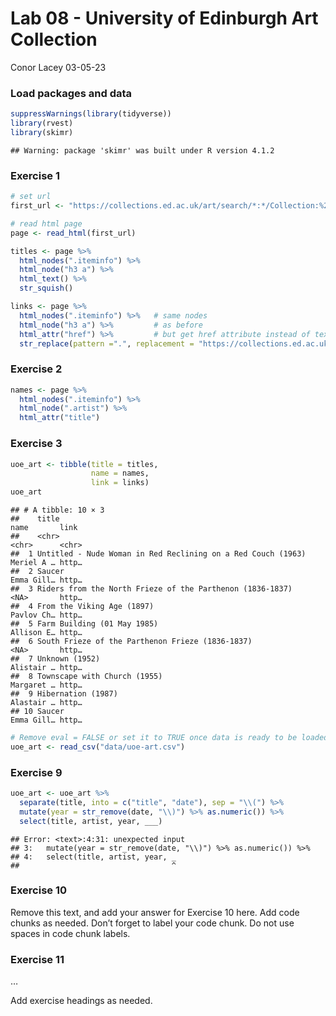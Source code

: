 Lab 08 - University of Edinburgh Art Collection
================
Conor Lacey
03-05-23

### Load packages and data

``` r
suppressWarnings(library(tidyverse))
library(rvest)
library(skimr)
```

    ## Warning: package 'skimr' was built under R version 4.1.2

### Exercise 1

``` r
# set url
first_url <- "https://collections.ed.ac.uk/art/search/*:*/Collection:%22edinburgh+college+of+art%7C%7C%7CEdinburgh+College+of+Art%22?offset=0"

# read html page
page <- read_html(first_url)
```

``` r
titles <- page %>%
  html_nodes(".iteminfo") %>%
  html_node("h3 a") %>%
  html_text() %>% 
  str_squish()
```

``` r
links <- page %>%
  html_nodes(".iteminfo") %>%   # same nodes
  html_node("h3 a") %>%         # as before
  html_attr("href") %>%         # but get href attribute instead of text
  str_replace(pattern =".", replacement = "https://collections.ed.ac.uk") #replacing
```

### Exercise 2

``` r
names <- page %>% 
  html_nodes(".iteminfo") %>% 
  html_node(".artist") %>% 
  html_attr("title")
```

### Exercise 3

``` r
uoe_art <- tibble(title = titles, 
                  name = names,
                  link = links)
uoe_art
```

    ## # A tibble: 10 × 3
    ##    title                                                        name       link 
    ##    <chr>                                                        <chr>      <chr>
    ##  1 Untitled - Nude Woman in Red Reclining on a Red Couch (1963) Meriel A … http…
    ##  2 Saucer                                                       Emma Gill… http…
    ##  3 Riders from the North Frieze of the Parthenon (1836-1837)    <NA>       http…
    ##  4 From the Viking Age (1897)                                   Pavlov Ch… http…
    ##  5 Farm Building (01 May 1985)                                  Allison E… http…
    ##  6 South Frieze of the Parthenon Frieze (1836-1837)             <NA>       http…
    ##  7 Unknown (1952)                                               Alistair … http…
    ##  8 Townscape with Church (1955)                                 Margaret … http…
    ##  9 Hibernation (1987)                                           Alastair … http…
    ## 10 Saucer                                                       Emma Gill… http…

``` r
# Remove eval = FALSE or set it to TRUE once data is ready to be loaded
uoe_art <- read_csv("data/uoe-art.csv")
```

### Exercise 9

``` r
uoe_art <- uoe_art %>%
  separate(title, into = c("title", "date"), sep = "\\(") %>%
  mutate(year = str_remove(date, "\\)") %>% as.numeric()) %>%
  select(title, artist, year, ___)
```

    ## Error: <text>:4:31: unexpected input
    ## 3:   mutate(year = str_remove(date, "\\)") %>% as.numeric()) %>%
    ## 4:   select(title, artist, year, _
    ##                                  ^

### Exercise 10

Remove this text, and add your answer for Exercise 10 here. Add code
chunks as needed. Don’t forget to label your code chunk. Do not use
spaces in code chunk labels.

### Exercise 11

…

Add exercise headings as needed.
